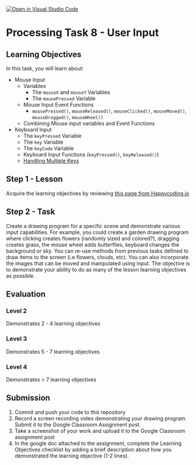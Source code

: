 [![Open in Visual Studio Code](https://classroom.github.com/assets/open-in-vscode-718a45dd9cf7e7f842a935f5ebbe5719a5e09af4491e668f4dbf3b35d5cca122.svg)](https://classroom.github.com/online_ide?assignment_repo_id=13210489&assignment_repo_type=AssignmentRepo)
# Processing Task 8 - User Input

## Learning Objectives
In this task, you will learn about:
* Mouse Input
  * Variables
    * The `mouseX` and `mouseY` Variables
    * The `mousePressed` Variable
  * Mouse Input Event Functions 
    * `mousePressed()`, `mouseReleased()`, `mouseClicked()`, `mouseMoved()`, `mouseDragged()`, `mouseWheel()`
  * Combining Mouse input variables and Event Functions
* Keyboard Input
  * The `keyPressed` Variable
  * The `key` Variable
  * The `keyCode` Variable
  * Keyboard Input Functions (`keyPressed()`, `keyReleased()`)
  * [Handling Multiple Keys](https://happycoding.io/tutorials/processing/input#handling-multiple-keys)


## Step 1 - Lesson
Acquire the learning objectives by reviewing [this page from Happycoding.io](https://happycoding.io/tutorials/processing/input)

## Step 2 - Task
Create a drawing program for a specific scene and demonstrate various input capabilities.  For example, you could create a garden drawing program where clicking creates flowers (randomly sized and colored?), dragging creates grass, the mouse wheel adds butterflies, keyboard changes the background or sky.  You can re-use methods from previous tasks defined to draw items to the screen (i.e flowers, clouds, etc).  You can also incorporate the images that can be moved and manipulated using input.  The objective is to demonstrate your ability to do as many of the lesson learning objectives as possible.  

## Evaluation 
### Level 2
Demonstrates 2 - 4 learning objectives

### Level 3
Demonstrates 5 - 7 learning objectives

### Level 4
Demonstrates > 7 learning objectives



## Submission
1. Commit and push your code to this repository
2. Record a screen recording video demonstrating your drawing program.  Submit it to the Google Classroom Assignment post.
3. Take a screenshot of your work and upload it to the Google Classroom assignment post
4. In the google doc attached to the assignment, complete the Learning Objectives checklist by adding a brief description about how you demonstrated the learning objective (1-2 lines).

